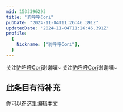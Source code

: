 ```yaml
---
mid: 1533396293
title: "豹呼呼Cori"
pubDate: "2024-11-04T11:26:46.391Z"
updatedDate: "2024-11-04T11:26:46.391Z"
profile:
  {
    Nickname: ["豹呼呼Cori"],
  }
---
```


关注[豹呼呼Cori](https://space.bilibili.com/1533396293)谢谢喵~ 关注[豹呼呼Cori](https://space.bilibili.com/1533396293)谢谢喵~

## 此条目有待补充
你可以在[这里](https://github.com/Yuhanawa/VTuber.ICU/edit/master/src/content/v/豹呼呼Cori/index.md)编辑本文
